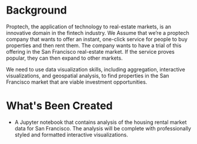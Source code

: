 # Background
Proptech, the application of technology to real-estate markets, is an innovative domain in the fintech industry. We Assume that we’re a proptech company that wants to offer an instant, one-click service for people to buy properties and then rent them. The company wants to have a trial of this offering in the San Francisco real-estate market. If the service proves popular, they can then expand to other markets.

We need to use data visualization skills, including aggregation, interactive visualizations, and geospatial analysis, to find properties in the San Francisco market that are viable investment opportunities.

# What's Been Created
+ A Jupyter notebook that contains analysis of the housing rental market data for San Francisco. The analysis will be complete with professionally styled and formatted interactive visualizations.